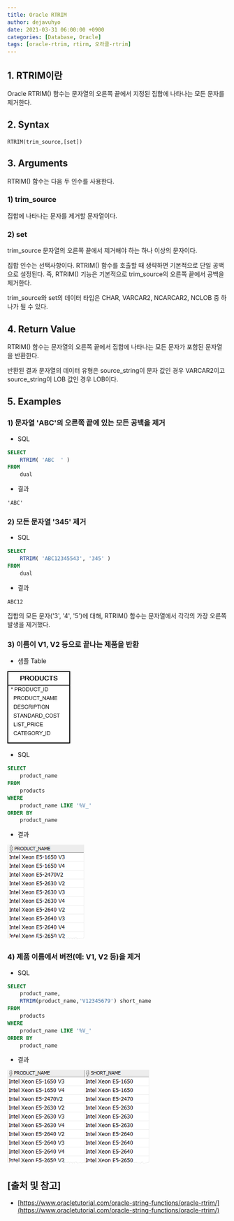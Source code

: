 ```yaml
---
title: Oracle RTRIM
author: dejavuhyo
date: 2021-03-31 06:00:00 +0900
categories: [Database, Oracle]
tags: [oracle-rtrim, rtirm, 오라클-rtrim]
---
```


## 1. RTRIM이란
Oracle RTRIM() 함수는 문자열의 오른쪽 끝에서 지정된 집합에 나타나는 모든 문자를 제거한다.

## 2. Syntax

```text
RTRIM(trim_source,[set])
```
## 3. Arguments
RTRIM() 함수는 다음 두 인수를 사용한다.

### 1) trim_source
집합에 나타나는 문자를 제거할 문자열이다.

### 2) set
trim_source 문자열의 오른쪽 끝에서 제거해야 하는 하나 이상의 문자이다.

집합 인수는 선택사항이다. RTRIM() 함수를 호출할 때 생략하면 기본적으로 단일 공백으로 설정된다. 즉, RTRIM() 기능은 기본적으로 trim_source의 오른쪽 끝에서 공백을 제거한다.

trim_source와 set의 데이터 타입은 CHAR, VARCAR2, NCARCAR2, NCLOB 중 하나가 될 수 있다.

## 4. Return Value
RTRIM() 함수는 문자열의 오른쪽 끝에서 집합에 나타나는 모든 문자가 포함된 문자열을 반환한다.

반환된 결과 문자열의 데이터 유형은 source_string이 문자 값인 경우 VARCAR2이고 source_string이 LOB 값인 경우 LOB이다.

## 5. Examples

### 1) 문자열 'ABC'의 오른쪽 끝에 있는 모든 공백을 제거

* SQL

```sql
SELECT
    RTRIM( 'ABC  ' )
FROM
    dual
```

* 결과

```text
'ABC'
```

### 2) 모든 문자열 '345' 제거

* SQL

```sql
SELECT
    RTRIM( 'ABC12345543', '345' )
FROM
    dual
```

* 결과

```text
ABC12
```

집합의 모든 문자('3', '4', '5')에 대해, RTRIM() 함수는 문자열에서 각각의 가장 오른쪽 발생을 제거했다.

### 3) 이름이 V1, V2 등으로 끝나는 제품을 반환

* 샘플 Table

![products-table](/assets/img/2021-03-31-oracle-rtrim/products-table.png)

* SQL

```sql
SELECT
    product_name
FROM
    products
WHERE
    product_name LIKE '%V_'
ORDER BY
    product_name
```

* 결과

![rtrim-product-names](/assets/img/2021-03-31-oracle-rtrim/rtrim-product-names.png)

### 4) 제품 이름에서 버전(예: V1, V2 등)을 제거

* SQL

```sql
SELECT
    product_name,
    RTRIM(product_name,'V12345679') short_name
FROM
    products
WHERE
    product_name LIKE '%V_'
ORDER BY
    product_name
```

* 결과

![rtrim-example](/assets/img/2021-03-31-oracle-rtrim/rtrim-example.png)

## [출처 및 참고]
* [https://www.oracletutorial.com/oracle-string-functions/oracle-rtrim/](https://www.oracletutorial.com/oracle-string-functions/oracle-rtrim/)
